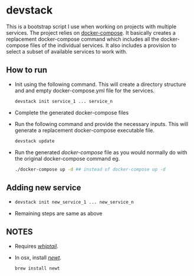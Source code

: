 # devstack

This is a bootstrap script I use when working on projects with multiple services. The project relies on [docker-compose](https://docs.docker.com/compose/). It basically creates a replacement docker-compose command which includes all the docker-compose files of the individual services. It also includes a provision to select a subset of available services to work with.

## How to run

* Init using the following command. This will create a directory structure and and empty docker-compose.yml file for the services.

    ```bash
    devstack init service_1 ... service_n
    ```

* Complete the generated docker-compose files

* Run the following command and provide the necessary inputs. This will generate a replacement docker-compose executable file.

    ```bash
    devstack update
    ```

* Run the generated *docker-compose* file as you would normally do with the original docker-compose command
    eg.

    ```bash
    ./docker-compose up -d ## instead of docker-compose up -d
    ```

## Adding new service

* ```bash
  devstack init new_service_1 ... new_service_n
  ```

* Remaining steps are same as above

## NOTES

* Requires [*whiptail*](https://linux.die.net/man/1/whiptail).
* In osx, install [*newt*](https://formulae.brew.sh/formula/newt).

    ```brew
    brew install newt
    ```
